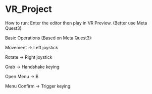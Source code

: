 # VR_Project
How to run:
Enter the editor then play in VR Preview. (Better use Meta Quest3)

Basic Operations (Based on Meta Quest3):

Movement -> Left joystick

Rotate -> Right joystick

Grab -> Handshake keying

Open Menu -> B

Menu Confirm -> Trigger keying
